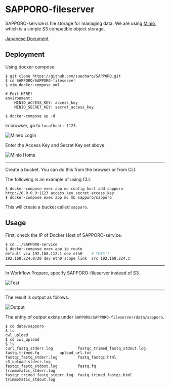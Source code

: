 # SAPPORO-fileserver

SAPPORO-service is file storage for managing data. We are using [Minio](https://www.minio.io), which is a simple S3 compatible object storage.

[Japanese Document](https://hackmd.io/s/rJHpJwkdE)

## Deployment

Using docker-compose.

```shell
$ git clone https://github.com/suecharo/SAPPORO.git
$ cd SAPPORO/SAPPORO-fileserver
$ vim docker-compose.yml

# Edit HERE!
environment:
    MINIO_ACCESS_KEY: access_key
    MINIO_SECRET_KEY: secret_access_key

$ docker-compose up -d
```

In browser, go to `localhost: 1123`.

![Mineo Login](https://i.imgur.com/m1ghCUn.png)

Enter the Access Key and Secret Key set above.

![Minio Home](https://i.imgur.com/zKFAXzd.png)

---

Create a bucket. You can do this from the browser or from CLI.

The following is an example of using CLI.

```shell
$ docker-compose exec app mc config host add sapporo http://0.0.0.0:1123 access_key secret_access_key
$ docker-compose exec app mc mb sapporo/sapporo
```

This will create a bucket called `sapporo`.

## Usage

First, check the IP of Docker Host of SAPPORO-service.

```bash
$ cd ../SAPPORO-service
$ docker-compose exec app ip route
default via 192.168.112.1 dev eth0    # THIS!!
192.168.224.0/20 dev eth0 scope link  src 192.168.224.3
```

---

In Workflow Prepare, specify SAPPORO-fileserver instead of S3.

![Test](https://i.imgur.com/zBbrkv0.png)

---

The result is output as follows.

![Output](https://i.imgur.com/Aay2M07.png)

The entity of output exists under `SAPPORO/SAPPORO-fileserver/data/sapporo`.

```shell
$ cd data/sapporo
$ ls
cwl_upload
$ cd cwl_upload
$ ls
curl_fastq_stderr.log           fastqc_trimed_fastq_stdout.log  fastq.trimed.fq         upload_url.txt
fastqc_fastq_stderr.log         fastq_fastqc.html               s3_upload_stderr.log
fastqc_fastq_stdout.log         fastq.fq                        trimmomatic_stderr.log
fastqc_trimed_fastq_stderr.log  fastq.trimed_fastqc.html        trimmomatic_stdout.log
```
